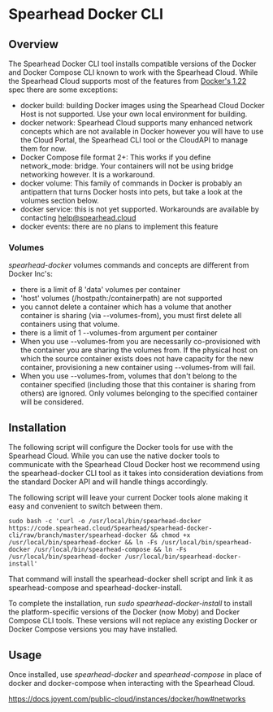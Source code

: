 # Spearhead Docker CLI

## Overview
The Spearhead Docker CLI tool installs compatible versions of the Docker and Docker Compose CLI known to work with the Spearhead Cloud. While the Spearhead Cloud supports most of the features from [Docker's 1.22](https://docs.docker.com/engine/api/v1.22/) spec there are some exceptions:

* docker build: building Docker images using the Spearhead Cloud Docker Host is not supported. Use your own local environment for building.
* docker network: Spearhead Cloud supports many enhanced network concepts which are not available in Docker however you will have to use the Cloud Portal, the Spearhead CLI tool or the CloudAPI to manage them for now.
* Docker Compose file format 2+: This works  if you define network_mode: bridge. Your containers will not be using bridge networking however. It is a workaround.
* docker volume: This family of commands in Docker is probably an antipattern that turns Docker hosts into pets, but take a look at the volumes section below.
* docker service: this is not yet supported. Workarounds are available by contacting [help@spearhead.cloud](mailto:help@spearhead.cloud)
* docker events: there are no plans to implement this feature

### Volumes
*spearhead-docker* volumes commands and concepts are different from Docker Inc's:

* there is a limit of 8 'data' volumes per container
* 'host' volumes (/hostpath:/containerpath) are not supported
* you cannot delete a container which has a volume that another container is sharing (via --volumes-from), you must first delete all containers using that volume.
* there is a limit of 1 --volumes-from argument per container
* When you use --volumes-from you are necessarily co-provisioned with the container you are sharing the volumes from. If the physical host on which the source container exists does not have capacity for the new container, provisioning a new container using --volumes-from will fail.
* When you use --volumes-from, volumes that don't belong to the container specified (including those that this container is sharing from others) are ignored. Only volumes belonging to the specified container will be considered.

## Installation
The following script will configure the Docker tools for use with the Spearhead Cloud. While you can use the native docker tools to communicate with the Spearhead Cloud Docker host we recommend using the spearhead-docker CLI tool as it takes into consideration deviations from the standard Docker API and will handle things accordingly.

The following script will leave your current Docker tools alone making it easy and convenient to switch between them.

```
sudo bash -c 'curl -o /usr/local/bin/spearhead-docker https://code.spearhead.cloud/Spearhead/spearhead-docker-cli/raw/branch/master/spearhead-docker && chmod +x /usr/local/bin/spearhead-docker && ln -Fs /usr/local/bin/spearhead-docker /usr/local/bin/spearhead-compose && ln -Fs /usr/local/bin/spearhead-docker /usr/local/bin/spearhead-docker-install'
```

That command will install the spearhead-docker shell script and link it as spearhead-compose and spearhead-docker-install.

To complete the installation, run *sudo spearhead-docker-install* to install the platform-specific versions of the Docker (now Moby) and Docker Compose CLI tools. These versions will not replace any existing Docker or Docker Compose versions you may have installed.

## Usage
Once installed, use *spearhead-docker* and *spearhead-compose* in place of docker and docker-compose when interacting with the Spearhead Cloud.

https://docs.joyent.com/public-cloud/instances/docker/how#networks
